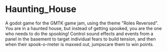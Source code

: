# Haunting_House
A godot game for the GMTK game jam, using the theme "Roles Reversed".
You are in a haunted house, but instead of getting spooked, you are the one who needs to do the spooking!
Control sound effects and events from a panel in the basement to target individual fears to build tension, and then when their spook-o-meter is maxxed out, jumpscare them to win points.
